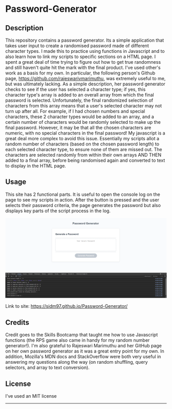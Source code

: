 # Password-Generator

## Description

This repository contains a password generator. Its a simple application that takes user input to create a randomised password made of different character types. I made this to practice using functions in Javascript and to also learn how to link my scripts to specific sections on a HTML page. I spent a great deal of time trying to figure out how to get true randomness and still haven't quite hit the mark with the final product. I've used other's work as a basis for my own. In particular, the following person's Github page, https://github.com/rajeswarivmarimuthu, was extremely useful to me, but was ultimately lacking. As a simple description, her password generator checks to see if the user has selected a character type; if yes, this character type's array is added to an overall array from which the final password is selected. Unfortunately, the final randomized selection of characters from this array means that a user's selected character may not turn up after all. For example, if I had chosen numbers and special characters, these 2 character types would be added to an array, and a certain number of characters would be randomly selected to make up the final password. However, it may be that all the chosen characters are numeric, with no special characters in the final password! My javascript is a great deal more complex to avoid this issue. Essentially my scripts allot a random number of characters (based on the chosen password length) to each selected character type, to ensure none of them are missed out. The characters are selected randomly from within their own arrays AND THEN added to a final array, before being randomised again and converted to text to display in the HTML page.

## Usage
This site has 2 functional parts. It is useful to open the console log on the page to see my scripts in action. After the button is pressed and the user selects their password criteria, the page generates the password but also displays key parts of the script process in the log.

![Screenshot on additional information in console log](Howto.png)


Link to site: https://sidm97.github.io/Password-Generator/

## Credits
Credit goes to the Skills Bootcamp that taught me how to use Javascript functions (the RPS game also came in handy for my random number generator!). I'm also grateful to Rajeswari Marimuthu and her GitHub page on her own password generator as it was a great entry point for my own. In addition, Mozilla's MDN docs and StackOverflow were both very useful in answering my questions along the way (on random shuffling, query selectors, and array to text conversion).

## License

I've used an MIT license

---